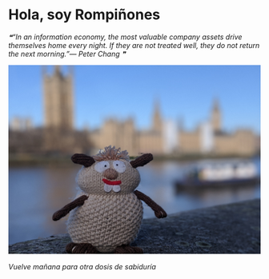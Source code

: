 # Hola, soy Rompiñones

<!--STARTS_HERE_QUOTE_README-->
<i>❝“In an information economy, the most valuable company assets drive themselves home every night.  If they are not treated well, they do not return the next morning.”— Peter Chang  ❞</i>
<!--ENDS_HERE_QUOTE_README-->

<!--START_SECTION:update_image-->
![alt text](https://raw.githubusercontent.com/focaalvarez/rompinones/main/.github/images/00100lrPORTRAIT_00100_BURST20220205102224839_COVER.jpg?raw=true)
<!--END_SECTION:update_image-->

*Vuelve mañana para otra dosis de sabiduría*
